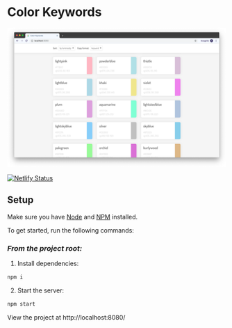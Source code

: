 # Color Keywords

![Demo screenshot](./demo-screenshot.png 'Demo screenshot')

[![Netlify Status](https://api.netlify.com/api/v1/badges/19534308-23e8-46b2-90fb-c570bf57c533/deploy-status)](https://app.netlify.com/sites/color-keywords/deploys)

## Setup

Make sure you have [Node](https://nodejs.org/en/) and [NPM](https://www.npmjs.com/) installed.

To get started, run the following commands:

### _From the project root:_

1. Install dependencies:

```sh
npm i
```

2. Start the server:

```sh
npm start
```

View the project at http://localhost:8080/
